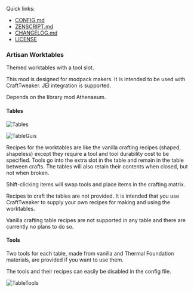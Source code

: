 Quick links:

* [CONFIG.md](https://github.com/codetaylor/artisan-worktables/blob/master/CONFIG.md)
* [ZENSCRIPT.md](https://github.com/codetaylor/artisan-worktables/blob/master/ZENSCRIPT.md)
* [CHANGELOG.md](https://github.com/codetaylor/artisan-worktables/blob/master/CHANGELOG.md)
* [LICENSE](https://github.com/codetaylor/artisan-worktables/blob/master/LICENSE)

### Artisan Worktables

Themed worktables with a tool slot.

This mod is designed for modpack makers. It is intended to be used with CraftTweaker. JEI integration is supported.

Depends on the library mod Athenaeum.

#### Tables

![Tables](https://raw.githubusercontent.com/codetaylor/artisan-worktables/master/assets/tables.png)

![TableGuis](https://raw.githubusercontent.com/codetaylor/artisan-worktables/master/assets/table_gui.gif)

Recipes for the worktables are like the vanilla crafting recipes (shaped, shapeless) except they require a tool and tool durability cost to be specified. Tools go into the extra slot in the table and remain in the table between crafts. The tables will also retain their contents when closed, but not when broken.

Shift-clicking items will swap tools and place items in the crafting matrix.

Recipes to craft the tables are not provided. It is intended that you use CraftTweaker to supply your own recipes for making and using the worktables.  

Vanilla crafting table recipes are not supported in any table and there are currently no plans to do so.

#### Tools

Two tools for each table, made from vanilla and Thermal Foundation materials, are provided if you want to use them.

The tools and their recipes can easily be disabled in the config file. 

![TableTools](https://raw.githubusercontent.com/codetaylor/artisan-worktables/master/assets/items.png)